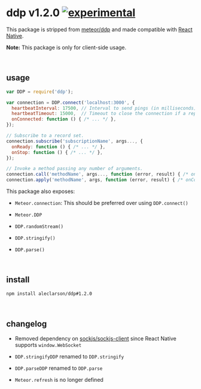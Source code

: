 
# ddp v1.2.0 [![experimental](http://badges.github.io/stability-badges/dist/experimental.svg)](http://github.com/badges/stability-badges)

This package is stripped from [meteor/ddp](https://atmospherejs.com/meteor/ddp) and made compatible with [React Native](https://github.com/facebook/react-native).

**Note:** This package is only for client-side usage.

&nbsp;

## usage

```js
var DDP = require('ddp');

var connection = DDP.connect('localhost:3000', {
  heartbeatInterval: 17500, // Interval to send pings (in milliseconds)
  heartbeatTimeout: 15000,  // Timeout to close the connection if a reply isnt received (in milliseconds)
  onConnected: function () { /* ... */ },
});

// Subscribe to a record set.
connection.subscribe('subscriptionName', args..., {
  onReady: function () { /* ... */ },
  onStop: function () { /* ... */ },
});

// Invoke a method passing any number of arguments.
connection.call('methodName', args..., function (error, result) { /* onComplete */ });
connection.apply('methodName', args, function (error, result) { /* onComplete */ });
```

This package also exposes:

- `Meteor.connection`: This should be preferred over using `DDP.connect()`

- `Meteor.DDP`

- `DDP.randomStream()`

- `DDP.stringify()`

- `DDP.parse()`

&nbsp;

## install

```sh
npm install aleclarson/ddp#1.2.0
```

&nbsp;

## changelog

- Removed dependency on [sockjs/sockjs-client](https://github.com/sockjs/sockjs-client) since React Native supports `window.WebSocket`

- `DDP.stringifyDDP` renamed to `DDP.stringify`

- `DDP.parseDDP` renamed to `DDP.parse`

- `Meteor.refresh` is no longer defined
